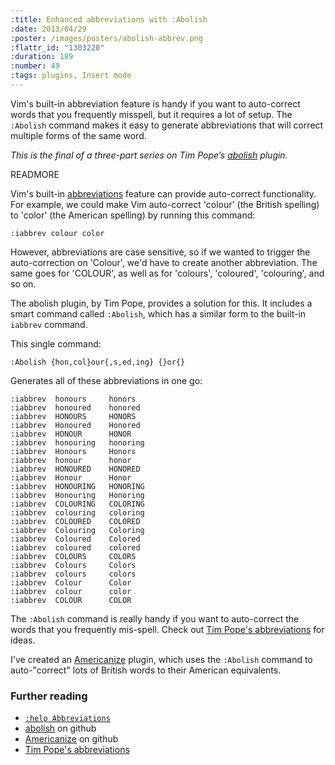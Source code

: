 ```yaml
--- 
:title: Enhanced abbreviations with :Abolish
:date: 2013/04/29
:poster: /images/posters/abolish-abbrev.png
:flattr_id: "1303220"
:duration: 189
:number: 49
:tags: plugins, Insert mode
---
```


Vim's built-in abbreviation feature is handy if you want to auto-correct words that you frequently misspell, but it requires a lot of setup. The `:Abolish` command makes it easy to generate abbreviations that will correct multiple forms of the same word.

*This is the final of a three-part series on Tim Pope’s [abolish] plugin.*

[abolish]: https://github.com/tpope/vim-abolish

READMORE


Vim's built-in [abbreviations][ab] feature can provide auto-correct functionality. For example, we could make Vim auto-correct 'colour' (the British spelling) to 'color' (the American spelling) by running this command:

    :iabbrev colour color

However, abbreviations are case sensitive, so if we wanted to trigger the auto-correction on 'Colour', we'd have to create another abbreviation. The same goes for 'COLOUR', as well as for 'colours', 'coloured', 'colouring', and so on.

The abolish plugin, by Tim Pope, provides a solution for this. It includes a smart command called `:Abolish`, which has a similar form to the built-in `iabbrev` command.

This single command:

    :Abolish {hon,col}our{,s,ed,ing} {}or{}

Generates all of these abbreviations in one go:

    :iabbrev  honours     honors
    :iabbrev  honoured    honored
    :iabbrev  HONOURS     HONORS
    :iabbrev  Honoured    Honored
    :iabbrev  HONOUR      HONOR
    :iabbrev  honouring   honoring
    :iabbrev  Honours     Honors
    :iabbrev  honour      honor
    :iabbrev  HONOURED    HONORED
    :iabbrev  Honour      Honor
    :iabbrev  HONOURING   HONORING
    :iabbrev  Honouring   Honoring
    :iabbrev  COLOURING   COLORING
    :iabbrev  colouring   coloring
    :iabbrev  COLOURED    COLORED
    :iabbrev  Colouring   Coloring
    :iabbrev  Coloured    Colored
    :iabbrev  coloured    colored
    :iabbrev  COLOURS     COLORS
    :iabbrev  Colours     Colors
    :iabbrev  colours     colors
    :iabbrev  Colour      Color
    :iabbrev  colour      color
    :iabbrev  COLOUR      COLOR


The `:Abolish` command is really handy if you want to auto-correct the words that you frequently mis-spell. Check out [Tim Pope's abbreviations][tpope] for ideas.

I've created an [Americanize][] plugin, which uses the `:Abolish` command to auto-"correct" lots of British words to their American equivalents.

### Further reading

* [`:help Abbreviations`][ab]
* [abolish][] on github
* [Americanize][] on github
* [Tim Pope's abbreviations][tpope]

[ab]: http://vimdoc.sourceforge.net/htmldoc/map.html#Abbreviations
[abolish]: https://github.com/tpope/vim-abolish
[Americanize]: https://github.com/nelstrom/vim-americanize
[tpope]: https://github.com/tpope/tpope/blob/master/.vim/after/plugin/abolish.vim
